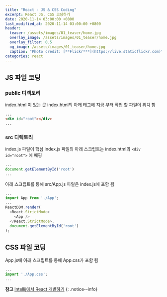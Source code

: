 ```yaml
---
title: "React - JS & CSS Coding"
excerpt: React JS, CSS 코딩하기
date: 2020-11-14 03:00:00 +0800
last_modified_at: 2020-11-14 03:00:00 +0800
header:
  teaser: /assets/images/01_teaser/home.jpg
  overlay_image: /assets/images/01_teaser/home.jpg
  overlay_filter: 0.5
  og_image: /assets/images/01_teaser/home.jpg
  caption: "Photo credit: [**Flickr***](https://live.staticflickr.com)"
categories: react
---
```


## JS 파일 코딩

### public 디렉토리

index.html 이 있는 곳 
index.html의 아래 태그에 지금 부터 작업 할 파일이 위치 함

```html
...
<div id="root"></div>
...
```

### src 디렉토리

index.js 파일이 핵심
index.js 파일의 아래 스크립트는 index.html의 `<div id="root">` 에 매핑

```js
...
document.getElementById('root')
...
```

아래 스크립트를 통해 src/App.js 파일은 index.js에 포함 됨

```js 
...
import App from './App';
...
ReactDOM.render(
  <React.StrictMode>
    <App />
  </React.StrictMode>,
  document.getElementById('root')
);
```

## CSS 파일 코딩

App.js에 아래 스크립트를 통해 App.css가 포함 됨

```js 
...
import './App.css';
... 
```


**참고** 
[Intellij에서 React 개발하기](https://www.jetbrains.com/help/idea/react.html)
{: .notice--info}
